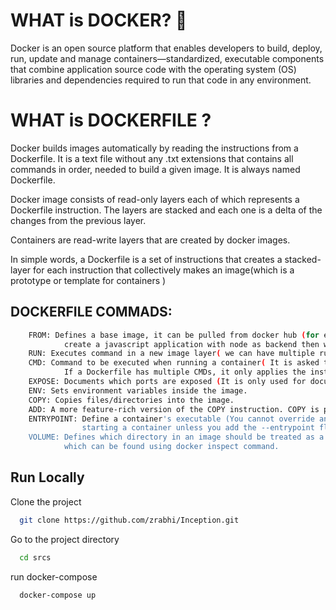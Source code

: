  
# WHAT is DOCKER? 📝
Docker is an open source platform that enables developers to build, deploy, 
run, update and manage containers—standardized, executable components that combine application source code with
the operating system (OS) libraries and dependencies required to run that code in any environment.

# WHAT is DOCKERFILE ?

Docker builds images automatically by reading the instructions from a Dockerfile. It is a text file without any .txt extensions that contains all commands in order, needed to build a given image. It is always named Dockerfile.

Docker image consists of read-only layers each of which represents a Dockerfile instruction. The layers are stacked and each one is a delta of the changes from the previous layer. 

Containers are read-write layers that are created by docker images.

In simple words, a Dockerfile is a set of instructions that creates a stacked-layer for each instruction that collectively makes an image(which is a prototype or template for containers )

## DOCKERFILE COMMADS:
    
~~~bash
    FROM: Defines a base image, it can be pulled from docker hub (for example- if we want to 
            create a javascript application with node as backend then we need to have node as a base image, so it can run node application). 
    RUN: Executes command in a new image layer( we can have multiple run commands).
    CMD: Command to be executed when running a container( It is asked to have one CMD command, 
            If a Dockerfile has multiple CMDs, it only applies the instructions from the last one.
    EXPOSE: Documents which ports are exposed (It is only used for documentation).
    ENV: Sets environment variables inside the image.
    COPY: Copies files/directories into the image.
    ADD: A more feature-rich version of the COPY instruction. COPY is preferred over ADD.
    ENTRYPOINT: Define a container's executable (You cannot override and ENTRYPOINT when 
                starting a container unless you add the --entrypoint flag.).
    VOLUME: Defines which directory in an image should be treated as a volume. The volume will be given a random name 
            which can be found using docker inspect command.
~~~

## Run Locally  

Clone the project  

~~~bash  
  git clone https://github.com/zrabhi/Inception.git
~~~

Go to the project directory  

~~~bash  
  cd srcs
~~~

run docker-compose

~~~bash
  docker-compose up
~~~
